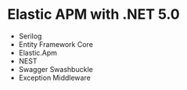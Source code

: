 # Elastic APM with .NET 5.0
- Serilog
- Entity Framework Core
- Elastic.Apm
- NEST
- Swagger Swashbuckle
- Exception Middleware
